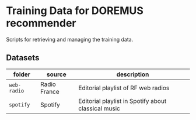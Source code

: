# Training Data for DOREMUS recommender

Scripts for retrieving and managing the training data.


## Datasets

|folder|source |description|
|------|-------|-----------|
|`web-radio`|Radio France| Editorial playlist of RF web radios|
|`spotify`|Spotify|Editorial playlist in Spotify about classical music|
